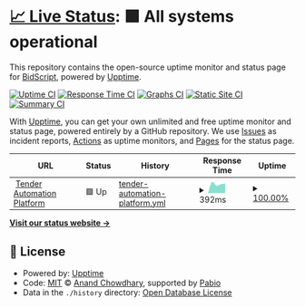 # [📈 Live Status](https://bidscript.github.io/status-monitor): <!--live status--> **🟩 All systems operational**

This repository contains the open-source uptime monitor and status page for [BidScript](app.bidscript.co.uk/app), powered by [Upptime](https://github.com/upptime/upptime).

[![Uptime CI](https://github.com/bidscript/status-monitor/workflows/Uptime%20CI/badge.svg)](https://github.com/bidscript/status-monitor/actions?query=workflow%3A%22Uptime+CI%22)
[![Response Time CI](https://github.com/bidscript/status-monitor/workflows/Response%20Time%20CI/badge.svg)](https://github.com/bidscript/status-monitor/actions?query=workflow%3A%22Response+Time+CI%22)
[![Graphs CI](https://github.com/bidscript/status-monitor/workflows/Graphs%20CI/badge.svg)](https://github.com/bidscript/status-monitor/actions?query=workflow%3A%22Graphs+CI%22)
[![Static Site CI](https://github.com/bidscript/status-monitor/workflows/Static%20Site%20CI/badge.svg)](https://github.com/bidscript/status-monitor/actions?query=workflow%3A%22Static+Site+CI%22)
[![Summary CI](https://github.com/bidscript/status-monitor/workflows/Summary%20CI/badge.svg)](https://github.com/bidscript/status-monitor/actions?query=workflow%3A%22Summary+CI%22)

With [Upptime](https://upptime.js.org), you can get your own unlimited and free uptime monitor and status page, powered entirely by a GitHub repository. We use [Issues](https://github.com/bidscript/status-monitor/issues) as incident reports, [Actions](https://github.com/bidscript/status-monitor/actions) as uptime monitors, and [Pages](https://bidscript.github.io/status-monitor) for the status page.

<!--start: status pages-->
<!-- This summary is generated by Upptime (https://github.com/upptime/upptime) -->
<!-- Do not edit this manually, your changes will be overwritten -->
<!-- prettier-ignore -->
| URL | Status | History | Response Time | Uptime |
| --- | ------ | ------- | ------------- | ------ |
| <img alt="" src="https://icons.duckduckgo.com/ip3/app.bidscript.co.uk.ico" height="13"> [Tender Automation Platform](https://app.bidscript.co.uk/app) | 🟩 Up | [tender-automation-platform.yml](https://github.com/BidScript/uptime/commits/HEAD/history/tender-automation-platform.yml) | <details><summary><img alt="Response time graph" src="./graphs/tender-automation-platform/response-time-week.png" height="20"> 392ms</summary><br><a href="https://bidscript.github.io/uptime/history/tender-automation-platform"><img alt="Response time 392" src="https://img.shields.io/endpoint?url=https%3A%2F%2Fraw.githubusercontent.com%2FBidScript%2Fuptime%2FHEAD%2Fapi%2Ftender-automation-platform%2Fresponse-time.json"></a><br><a href="https://bidscript.github.io/uptime/history/tender-automation-platform"><img alt="24-hour response time 392" src="https://img.shields.io/endpoint?url=https%3A%2F%2Fraw.githubusercontent.com%2FBidScript%2Fuptime%2FHEAD%2Fapi%2Ftender-automation-platform%2Fresponse-time-day.json"></a><br><a href="https://bidscript.github.io/uptime/history/tender-automation-platform"><img alt="7-day response time 392" src="https://img.shields.io/endpoint?url=https%3A%2F%2Fraw.githubusercontent.com%2FBidScript%2Fuptime%2FHEAD%2Fapi%2Ftender-automation-platform%2Fresponse-time-week.json"></a><br><a href="https://bidscript.github.io/uptime/history/tender-automation-platform"><img alt="30-day response time 392" src="https://img.shields.io/endpoint?url=https%3A%2F%2Fraw.githubusercontent.com%2FBidScript%2Fuptime%2FHEAD%2Fapi%2Ftender-automation-platform%2Fresponse-time-month.json"></a><br><a href="https://bidscript.github.io/uptime/history/tender-automation-platform"><img alt="1-year response time 392" src="https://img.shields.io/endpoint?url=https%3A%2F%2Fraw.githubusercontent.com%2FBidScript%2Fuptime%2FHEAD%2Fapi%2Ftender-automation-platform%2Fresponse-time-year.json"></a></details> | <details><summary><a href="https://bidscript.github.io/uptime/history/tender-automation-platform">100.00%</a></summary><a href="https://bidscript.github.io/uptime/history/tender-automation-platform"><img alt="All-time uptime 100.00%" src="https://img.shields.io/endpoint?url=https%3A%2F%2Fraw.githubusercontent.com%2FBidScript%2Fuptime%2FHEAD%2Fapi%2Ftender-automation-platform%2Fuptime.json"></a><br><a href="https://bidscript.github.io/uptime/history/tender-automation-platform"><img alt="24-hour uptime 100.00%" src="https://img.shields.io/endpoint?url=https%3A%2F%2Fraw.githubusercontent.com%2FBidScript%2Fuptime%2FHEAD%2Fapi%2Ftender-automation-platform%2Fuptime-day.json"></a><br><a href="https://bidscript.github.io/uptime/history/tender-automation-platform"><img alt="7-day uptime 100.00%" src="https://img.shields.io/endpoint?url=https%3A%2F%2Fraw.githubusercontent.com%2FBidScript%2Fuptime%2FHEAD%2Fapi%2Ftender-automation-platform%2Fuptime-week.json"></a><br><a href="https://bidscript.github.io/uptime/history/tender-automation-platform"><img alt="30-day uptime 100.00%" src="https://img.shields.io/endpoint?url=https%3A%2F%2Fraw.githubusercontent.com%2FBidScript%2Fuptime%2FHEAD%2Fapi%2Ftender-automation-platform%2Fuptime-month.json"></a><br><a href="https://bidscript.github.io/uptime/history/tender-automation-platform"><img alt="1-year uptime 100.00%" src="https://img.shields.io/endpoint?url=https%3A%2F%2Fraw.githubusercontent.com%2FBidScript%2Fuptime%2FHEAD%2Fapi%2Ftender-automation-platform%2Fuptime-year.json"></a></details>

<!--end: status pages-->

[**Visit our status website →**](https://bidscript.github.io/status-monitor)

## 📄 License

- Powered by: [Upptime](https://github.com/upptime/upptime)
- Code: [MIT](./LICENSE) © [Anand Chowdhary](https://anandchowdhary.com), supported by [Pabio](https://pabio.com)
- Data in the `./history` directory: [Open Database License](https://opendatacommons.org/licenses/odbl/1-0/)
